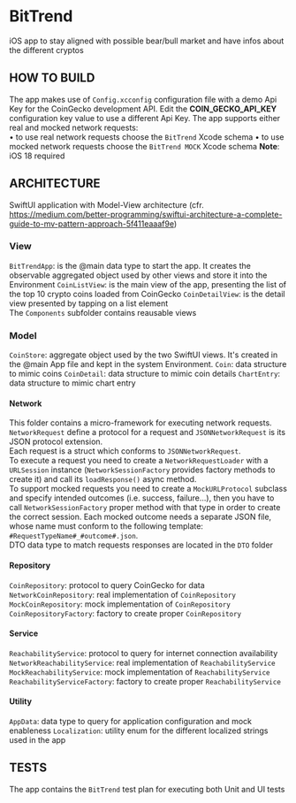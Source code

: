 # BitTrend
iOS app to stay aligned with possible bear/bull market and have infos about the different cryptos

## HOW TO BUILD
The app makes use of ```Config.xcconfig``` configuration file with a demo Api Key for the CoinGecko development API.
Edit the **COIN_GECKO_API_KEY** configuration key value to use a different Api Key. 
The app supports either real and mocked network requests:  
• to use real network requests choose the ```BitTrend``` Xcode schema
• to use mocked network requests choose the ```BitTrend MOCK``` Xcode schema
**Note**: iOS 18 required  

## ARCHITECTURE
SwiftUI application with Model-View architecture (cfr. https://medium.com/better-programming/swiftui-architecture-a-complete-guide-to-mv-pattern-approach-5f411eaaaf9e) 

### View
```BitTrendApp```: is the @main data type to start the app. It creates the observable aggregated object used by other views and store it into the Environment
```CoinListView```: is the main view of the app, presenting the list of the top 10 crypto coins loaded from CoinGecko
```CoinDetailView```: is the detail view presented by tapping on a list element  
The ```Components``` subfolder contains reausable views 

### Model
```CoinStore```: aggregate object used by the two SwiftUI views. It's created in the @main App file and kept in the system Environment.
```Coin```: data structure to mimic coins
```CoinDetail```: data structure to mimic coin details
```ChartEntry```: data structure to mimic chart entry

#### Network
This folder contains a micro-framework for executing network requests. ```NetworkRequest``` define a protocol for a request and ```JSONNetworkRequest``` is its JSON protocol extension.  
Each request is a struct which conforms to ```JSONNetworkRequest```.  
To execute a request you need to create a ```NetworkRequestLoader``` with a ```URLSession``` instance (```NetworkSessionFactory``` provides factory methods to create it) and call its ```loadResponse()``` async method.  
To support mocked requests you need to create a ```MockURLProtocol``` subclass and specify intended outcomes (i.e. success, failure...), then you have to call ```NetworkSessionFactory``` proper method with that type in order to create the correct session.
Each mocked outcome needs a separate JSON file, whose name must conform to the following template: ```#RequestTypeName#_#outcome#.json```.  
DTO data type to match requests responses are located in the ```DTO``` folder

#### Repository
```CoinRepository```: protocol to query CoinGecko for data
```NetworkCoinRepository```: real implementation of ```CoinRepository```
```MockCoinRepository```: mock implementation of ```CoinRepository```
```CoinRepositoryFactory```: factory to create proper ```CoinRepository```

#### Service
```ReachabilityService```: protocol to query for internet connection availability
```NetworkReachabilityService```: real implementation of ```ReachabilityService```
```MockReachabilityService```: mock implementation of ```ReachabilityService```
```ReachabilityServiceFactory```: factory to create proper ```ReachabilityService``` 

#### Utility
```AppData```: data type to query for application configuration and mock enableness
```Localization```: utility enum for the different localized strings used in the app

## TESTS
The app contains the ```BitTrend``` test plan for executing both Unit and UI tests
